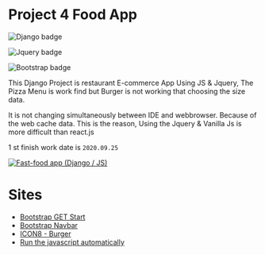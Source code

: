 # Project 4 Food App

![Django badge](https://img.shields.io/badge/{Django}-{3.1}-{blue}.svg)

![Jquery badge](https://img.shields.io/badge/{Jquery}-{3.5.1}-{orange}.svg)

![Bootstrap badge](https://img.shields.io/badge/{Bootstrap}-{4.5.2}-{orange}.svg)

This Django Project is restaurant E-commerce App Using JS & Jquery, The Pizza Menu is work find but Burger is not working that choosing the size data.

It is not changing simultaneously between IDE and webbrowser. Because of the web cache data. This is the reason, Using the Jquery & Vanilla Js is more difficult than react.js

1 st finish work date is `2020.09.25`

[![Fast-food app (Django / JS)](https://i.ytimg.com/vi/JAEnbHIGq3c/hqdefault.jpg?sqp=-oaymwEXCNACELwBSFryq4qpAwkIARUAAIhCGAE=&rs=AOn4CLBFeIXf0FuiTYttB0wzy5P45-WdNQ)](https://www.youtube.com/playlist?list=PL59NjN2r8ZIxVBiURygpQ0-Rft3VPYKAo)

# Sites

- [Bootstrap GET Start](https://www.w3schools.com/bootstrap4/bootstrap_get_started.asp)
- [Bootstrap Navbar](https://www.w3schools.com/bootstrap4/tryit.asp?filename=trybs_navbar_brand2&stacked=h)
- [ICON8 - Burger](https://icons8.com/icons/set/burger)
- [Run the javascript automatically](https://zuyo.tistory.com/525)
